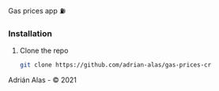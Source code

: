 Gas prices app ⛽

### Installation

1. Clone the repo
   ```sh
   git clone https://github.com/adrian-alas/gas-prices-cr
   ```


Adrián Alas - © 2021